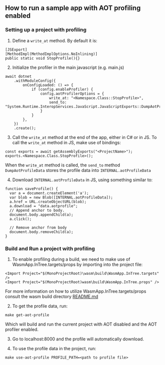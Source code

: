 ## How to run a sample app with AOT profiling enabled

### Setting up a project with profiling

1. Define a `write_at` method. By default it is:

```
[JSExport]
[MethodImpl(MethodImplOptions.NoInlining)]
public static void StopProfile(){}
```

2. Initialize the profiler in the main javascript (e.g. main.js)

```
await dotnet
    .withModuleConfig({
        onConfigLoaded: () => {
            if (config.enableProfiler) {
                config.aotProfilerOptions = {
                    write_at: "<Namespace.Class::StopProfile>",
                    send_to: "System.Runtime.InteropServices.JavaScript.JavaScriptExports::DumpAotProfileData"
                }
            }
        },
    })
    .create();
```

3. Call the `write_at` method at the end of the app, either in C# or in JS. To call the `write_at` method in JS, make use of bindings:

```
const exports = await getAssemblyExports("<ProjectName>");
exports.<Namespace.Class.StopProfile>();
```

When the `write_at` method is called, the `send_to` method `DumpAotProfileData` stores the profile data into `INTERNAL.aotProfileData`

4. Download `INTERNAL.aotProfileData` in JS, using something similar to:

```
function saveProfile() {
  var a = document.createElement('a');
  var blob = new Blob([INTERNAL.aotProfileData]);
  a.href = URL.createObjectURL(blob);
  a.download = "data.aotprofile";
  // Append anchor to body.
  document.body.appendChild(a);
  a.click();

  // Remove anchor from body
  document.body.removeChild(a);
}
```

### Build and Run a project with profiling
1. To enable profiling during a build, we need to make use of WasmApp.InTree.targets/props by importing into the project file:

`<Import Project="$(MonoProjectRoot)\wasm\build\WasmApp.InTree.targets" />` <br/>
`<Import Project="$(MonoProjectRoot)wasm\build\WasmApp.InTree.props" />`

For more information on how to utilize WasmApp.InTree.targets/props consult the wasm build directory [README.md](../../../wasm/README.md)

2. To get the profile data, run:

`make get-aot-profile`

Which will build and run the current project with AOT disabled and the AOT profiler enabled.

3. Go to localhost:8000 and the profile will automatically download.

4. To use the profile data in the project, run:

`make use-aot-profile PROFILE_PATH=<path to profile file>`
